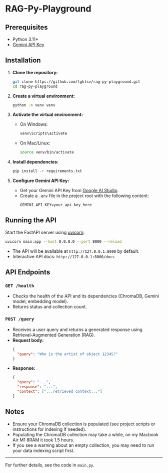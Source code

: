 # RAG-Py-Playground

## Prerequisites

- Python 3.11+
- [Gemini API Key](https://aistudio.google.com/app/apikey)

## Installation

1. **Clone the repository:**

   ```bash
   git clone https://github.com/lgklsv/rag-py-playground.git
   cd rag-py-playground
   ```

2. **Create a virtual environment:**

   ```bash
   python -m venv venv
   ```

3. **Activate the virtual environment:**

   - On Windows:
     ```bash
     venv\Scripts\activate
     ```
   - On Mac/Linux:
     ```bash
     source venv/bin/activate
     ```

4. **Install dependencies:**

   ```bash
   pip install -r requirements.txt
   ```

5. **Configure Gemini API Key:**
   - Get your Gemini API Key from [Google AI Studio](https://aistudio.google.com/app/apikey).
   - Create a `.env` file in the project root with the following content:
     ```env
     GEMINI_API_KEY=your_api_key_here
     ```

## Running the API

Start the FastAPI server using [uvicorn](https://www.uvicorn.org/):

```bash
uvicorn main:app --host 0.0.0.0 --port 8000 --reload
```

- The API will be available at `http://127.0.0.1:8000` by default.
- Interactive API docs: `http://127.0.0.1:8000/docs`

## API Endpoints

### `GET /health`

- Checks the health of the API and its dependencies (ChromaDB, Gemini model, embedding model).
- Returns status and collection count.

### `POST /query`

- Receives a user query and returns a generated response using Retrieval-Augmented Generation (RAG).
- **Request body:**
  ```json
  {
    "query": "Who is the artist of object 12345?"
  }
  ```
- **Response:**
  ```json
  {
    "query": "...",
    "response": "...",
    "context": ["...retrieved context..."]
  }
  ```

## Notes

- Ensure your ChromaDB collection is populated (see project scripts or instructions for indexing if needed).
- Populating the ChromaDB collection may take a while, on my Macbook Air M1 8RAM it took 1.5 hours.
- If you see a warning about an empty collection, you may need to run your data indexing script first.

---

For further details, see the code in `main.py`.
